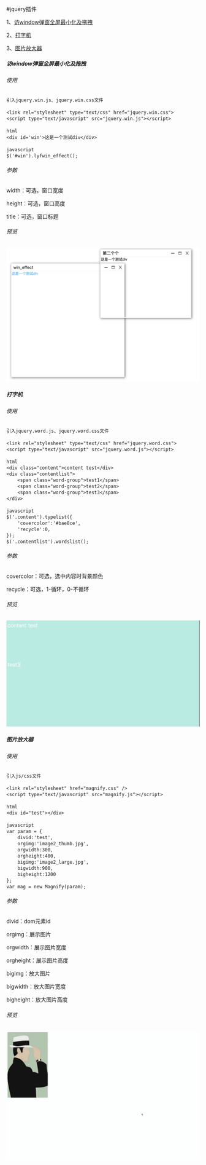 #jquery插件

1、[访window弹窗全屏最小化及拖拽](#访window弹窗全屏最小化及拖拽)

2、[打字机](#打字机)

3、[图片放大器](#图片放大器)


##### 访window弹窗全屏最小化及拖拽
###### 使用
```
引入jquery.win.js、jquery.win.css文件

<link rel="stylesheet" type="text/css" href="jquery.win.css">
<script type="text/javascript" src="jquery.win.js"></script>

html
<div id='win'>这是一个测试div</div>

javascript
$('#win').lyfwin_effect();
```
###### 参数
width：可选，窗口宽度

height：可选，窗口高度

title：可选，窗口标题

###### 预览
![Alt text](image/image.png)

##### 打字机
###### 使用
```
引入jquery.word.js、jquery.word.css文件

<link rel="stylesheet" type="text/css" href="jquery.word.css">
<script type="text/javascript" src="jquery.word.js"></script>

html
<div class="content">content test</div>
<div class="contentlist">
    <span class="word-group">test1</span>
    <span class="word-group">test2</span>
    <span class="word-group">test3</span>
</div>

javascript
$('.content').typelist({
    'covercolor':'#bae8ce',
    'recycle':0,
});
$('.contentlist').wordslist();
```
###### 参数
covercolor：可选，选中内容时背景颜色

recycle：可选，1-循环，0-不循环
###### 预览
![Alt text](image/image2.gif)

##### 图片放大器
###### 使用
```
引入js/css文件

<link rel="stylesheet" href="magnify.css" />
<script type="text/javascript" src="magnify.js"></script>

html
<div id="test"></div>

javascript
var param = {
	divid:'test',
	orgimg:'image2_thumb.jpg',
	orgwidth:300,
	orgheight:400,
	bigimg:'image2_large.jpg',
	bigwidth:900,
	bigheight:1200
};
var mag = new Magnify(param);
```
###### 参数
divid：dom元素id

orgimg：展示图片

orgwidth：展示图片宽度

orgheight：展示图片高度

bigimg：放大图片

bigwidth：放大图片宽度

bigheight：放大图片高度

###### 预览
![Alt text](image/image3.gif)